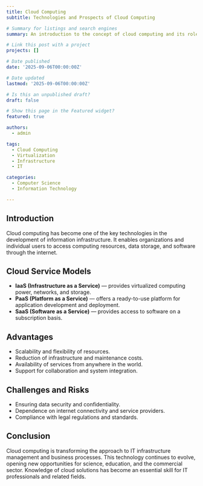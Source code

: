 ```yaml
---
title: Cloud Computing
subtitle: Technologies and Prospects of Cloud Computing

# Summary for listings and search engines
summary: An introduction to the concept of cloud computing and its role in modern IT infrastructure

# Link this post with a project
projects: []

# Date published
date: '2025-09-06T00:00:00Z'

# Date updated
lastmod: '2025-09-06T00:00:00Z'

# Is this an unpublished draft?
draft: false

# Show this page in the Featured widget?
featured: true

authors:
  - admin

tags:
  - Cloud Computing
  - Virtualization
  - Infrastructure
  - IT

categories:
  - Computer Science
  - Information Technology

---
```


## Introduction  

Cloud computing has become one of the key technologies in the development of information infrastructure. It enables organizations and individual users to access computing resources, data storage, and software through the internet.  

## Cloud Service Models  

- **IaaS (Infrastructure as a Service)** — provides virtualized computing power, networks, and storage.  
- **PaaS (Platform as a Service)** — offers a ready-to-use platform for application development and deployment.  
- **SaaS (Software as a Service)** — provides access to software on a subscription basis.  

## Advantages  

- Scalability and flexibility of resources.  
- Reduction of infrastructure and maintenance costs.  
- Availability of services from anywhere in the world.  
- Support for collaboration and system integration.  

## Challenges and Risks  

- Ensuring data security and confidentiality.  
- Dependence on internet connectivity and service providers.  
- Compliance with legal regulations and standards.  

## Conclusion  

Cloud computing is transforming the approach to IT infrastructure management and business processes. This technology continues to evolve, opening new opportunities for science, education, and the commercial sector. Knowledge of cloud solutions has become an essential skill for IT professionals and related fields.  

